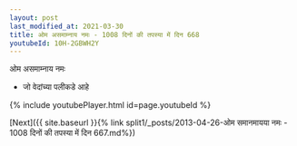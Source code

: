 ```yaml
---
layout: post
last_modified_at: 2021-03-30
title: ओम असमाम्नाय नमः - 1008 दिनों की तपस्या में दिन 668
youtubeId: 10H-2GBWH2Y
---
```

 
 
 ओम असमाम्नाय नमः  
 
 -  जो वेदांच्या पलीकडे आहे 
 
  
 
  
 
 
 
 
 
 


{% include youtubePlayer.html id=page.youtubeId %}
 
[Next]({{ site.baseurl }}{% link  split1/_posts/2013-04-26-ओम समानमायया नमः - 1008 दिनों की तपस्या में दिन 667.md%})
 
